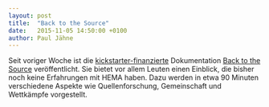 ```yaml
---
layout: post
title:  "Back to the Source"
date:   2015-11-05 14:50:00 +0100
author: Paul Jähne
---
```


Seit voriger Woche ist die [kickstarter-finanzierte](https://www.kickstarter.com/projects/798589482/back-to-the-source-historical-fencing-documentary) Dokumentation [Back to the Source](https://www.youtube.com/watch?v=7DBmNVHTmNs) veröffentlicht. Sie bietet vor allem Leuten einen Einblick, die bisher noch keine Erfahrungen mit HEMA haben. Dazu werden in etwa 90 Minuten verschiedene Aspekte wie Quellenforschung, Gemeinschaft und Wettkämpfe vorgestellt.
